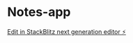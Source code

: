 # Notes-app

[Edit in StackBlitz next generation editor ⚡️](https://stackblitz.com/~/github.com/cuber-hub/Notes-app)
